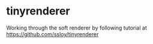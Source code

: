 # tinyrenderer
Working through the soft renderer by following tutorial at https://github.com/ssloy/tinyrenderer